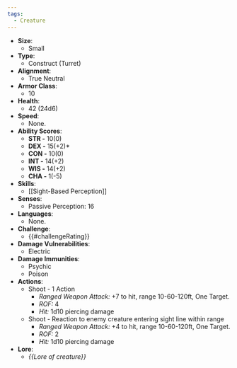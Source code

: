 ```yaml
---
tags:
  - Creature
---
```

- **Size**:
	- Small
- **Type**:
	- Construct (Turret)
- **Alignment**:
	- True Neutral
- **Armor Class**:
	- 10
- **Health**:
	- 42 (24d6)
- **Speed**:
	- None.
- **Ability Scores**:
	- **STR -** 10(0)
	- **DEX -** 15(+2)*
	- **CON -** 10(0)
	- **INT -** 14(+2)
	- **WIS -** 14(+2)
	- **CHA -** 1(-5)
- **Skills**:
	- [[Sight-Based Perception]]
- **Senses**:
	- Passive Perception: 16
- **Languages**:
	- None.
- **Challenge**:
	- {{#challengeRating}}
- **Damage Vulnerabilities**:
	- Electric
- **Damage Immunities**:
	- Psychic
	- Poison
- **Actions**:
	- Shoot - 1 Action
		- *Ranged Weapon Attack:* +7 to hit, range 10-60-120ft, One Target.
		- *ROF:* 4
		- *Hit:* 1d10 piercing damage
	- Shoot - Reaction to enemy creature entering sight line within range
		- *Ranged Weapon Attack:* +4 to hit, range 10-60-120ft, One Target.
		- *ROF:* 2
		- *Hit:* 1d10 piercing damage
- **Lore**:
	- *{{Lore of creature}}*